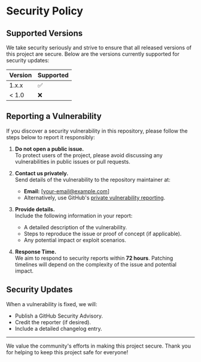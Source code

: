 # Security Policy

## Supported Versions

We take security seriously and strive to ensure that all released versions of this project are secure. Below are the versions currently supported for security updates:

| Version | Supported          |
| ------- | ------------------ |
| 1.x.x   | :white_check_mark: |
| < 1.0   | :x:                |

## Reporting a Vulnerability

If you discover a security vulnerability in this repository, please follow the steps below to report it responsibly:

1. **Do not open a public issue.**  
   To protect users of the project, please avoid discussing any vulnerabilities in public issues or pull requests.

2. **Contact us privately.**  
   Send details of the vulnerability to the repository maintainer at:
   - **Email:** [your-email@example.com]
   - Alternatively, use GitHub's [private vulnerability reporting](https://docs.github.com/en/code-security/security-advisories/guidance-on-reporting-and-writing/privately-reporting-a-security-vulnerability).

3. **Provide details.**  
   Include the following information in your report:
   - A detailed description of the vulnerability.
   - Steps to reproduce the issue or proof of concept (if applicable).
   - Any potential impact or exploit scenarios.

4. **Response Time.**  
   We aim to respond to security reports within **72 hours**. Patching timelines will depend on the complexity of the issue and potential impact.

## Security Updates

When a vulnerability is fixed, we will:
- Publish a GitHub Security Advisory.
- Credit the reporter (if desired).
- Include a detailed changelog entry.

---

We value the community's efforts in making this project secure. Thank you for helping to keep this project safe for everyone!
